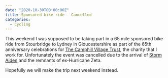 ```yaml
---
date: "2020-10-30T00:00:00Z"
title: Sponsored bike ride - Cancelled
categories:
  - Cycling
---
```

This weekend I was supposed to be taking part in a 65 mile sponsored bike ride from Stourbridge to Lydney in Gloucestershire as part of the 65th anniversary celebrations for [The Camphill Village Trust](https://www.camphillvillagetrust.org.uk), the charity that I work for. Unfortunately the event was cancelled due to the arrival of [Storm Aiden](https://www.metoffice.gov.uk/about-us/press-office/news/weather-and-climate/2020/storm-aiden-wet-and-windy-weekend) and the remnants of ex-Hurricane Zeta.

Hopefully we will make the trip next weekend instead.
